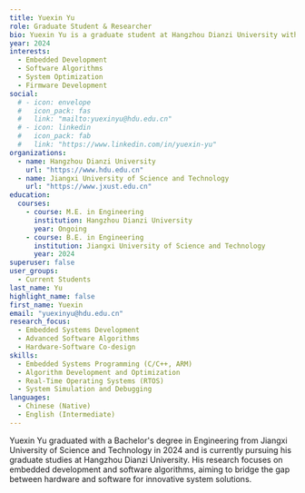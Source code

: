 ```yaml
---
title: Yuexin Yu
role: Graduate Student & Researcher
bio: Yuexin Yu is a graduate student at Hangzhou Dianzi University with a background in engineering and a keen interest in embedded development and software algorithms. He is passionate about advancing technology through innovative solutions in software and hardware integration.
year: 2024
interests:
  - Embedded Development
  - Software Algorithms
  - System Optimization
  - Firmware Development
social:
  # - icon: envelope
  #   icon_pack: fas
  #   link: "mailto:yuexinyu@hdu.edu.cn"
  # - icon: linkedin
  #   icon_pack: fab
  #   link: "https://www.linkedin.com/in/yuexin-yu"
organizations:
  - name: Hangzhou Dianzi University
    url: "https://www.hdu.edu.cn"
  - name: Jiangxi University of Science and Technology
    url: "https://www.jxust.edu.cn"
education:
  courses:
    - course: M.E. in Engineering
      institution: Hangzhou Dianzi University
      year: Ongoing
    - course: B.E. in Engineering
      institution: Jiangxi University of Science and Technology
      year: 2024
superuser: false
user_groups:
  - Current Students
last_name: Yu
highlight_name: false
first_name: Yuexin
email: "yuexinyu@hdu.edu.cn"
research_focus:
  - Embedded Systems Development
  - Advanced Software Algorithms
  - Hardware-Software Co-design
skills:
  - Embedded Systems Programming (C/C++, ARM)
  - Algorithm Development and Optimization
  - Real-Time Operating Systems (RTOS)
  - System Simulation and Debugging
languages:
  - Chinese (Native)
  - English (Intermediate)
---
```


Yuexin Yu graduated with a Bachelor's degree in Engineering from Jiangxi University of Science and Technology in 2024 and is currently pursuing his graduate studies at Hangzhou Dianzi University. His research focuses on embedded development and software algorithms, aiming to bridge the gap between hardware and software for innovative system solutions.
